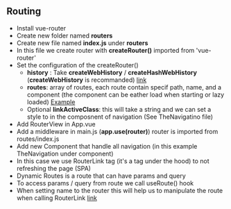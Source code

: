 ## Routing

- Install vue-router
- Create new folder named **routers**
- Create new file named **index.js** under **routers**
- In this file we create router with **createRouter()** imported from 'vue-router'
- Set the configuration of the createRouter()
  - **history** : Take **createWebHistory** / **createHashWebHistory** (**createWebHistory** is recommanded) [link](https://router.vuejs.org/guide/essentials/history-mode.html#different-history-modes)
  - **routes**: array of routes, each route contain specif path, name, and a component (the component can be eather load when starting or lazy loaded) [Example](https://router.vuejs.org/guide/advanced/lazy-loading.html#lazy-loading-routes)
  - Optional **linkActiveClass**: this will take a string and we can set a style to in the composnent of navigation (See TheNavigatino file)
- Add RouterView in App.vue
- Add a middleware in main.js (**app.use(router)**) router is imported from routes/index.js
- Add new Component that handle all navigation (in this example TheNavigation under component)
- In this case we use RouterLink tag (it's a tag under the hood) to not refreshing the page (SPA)
- Dynamic Routes is a route that can have params and query
- To access params / query from route we call useRoute() hook
- When setting name to the router this will help us to manipulate the route when calling RouterLink [link](https://router.vuejs.org/guide/essentials/named-routes.html#named-routes)
